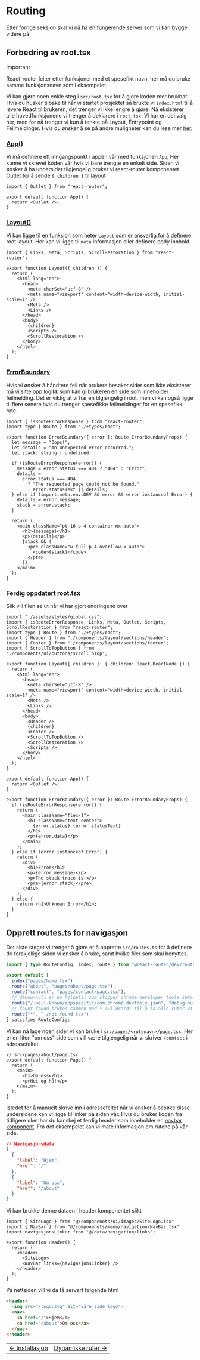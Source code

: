 # Routing

Etter forrige seksjon skal vi nå ha en fungerende server som vi kan bygge videre på.

## Forbedring av root.tsx

> [!IMPORTANT]
> React-router leiter etter funksjoner med et spesefikt navn, her må du bruke samme funksjonsnavn som i eksempelet

Vi kan gjøre noen enkle steg i `src/root.tsx` for å gjøre koden mer brukbar. Hvis du husker tilbake til når vi startet prosjektet så brukte vi `index.html` til å levere React til brukeren, det trenger vi ikke lengre å gjøre. Nå eksisterer alle hovedfunksjonene vi trenger å deklarere i `root.tsx`. Vi har en del valg her, men for nå trenger vi kun å tenkte på Layout, Entrypoint og Feilmeldinger. Hvis du ønsker å se på andre muligheter kan du lese mer [her](https://reactrouter.com/api/framework-conventions/root.tsx).

### [App()](https://reactrouter.com/api/framework-conventions/root.tsx#summary)

Vi må definere ett inngangspunkt i appen vår med funksjonen `App`, Her kunne vi skrevet koden vår hvis vi bare trengte en enkelt side. Siden vi ønsker å ha undersider tilgjengelig bruker vi react-router komponentet [Outlet](https://reactrouter.com/api/components/Outlet) for å sende `{ children }` til layout

```tsx
import { Outlet } from "react-router";

export default function App() {
  return <Outlet />;
}
```

### [Layout()](https://reactrouter.com/api/framework-conventions/root.tsx#layout-export)

Vi kan ligge til en funksjon som heter `Layout` som er ansvarlig for å definere root layout. Her kan vi ligge til `meta` informasjon eller definere body innhold.

```tsx
import { Links, Meta, Scripts, ScrollRestoration } from "react-router";

export function Layout({ children }) {
  return (
    <html lang="en">
      <head>
        <meta charSet="utf-8" />
        <meta name="viewport" content="width=device-width, initial-scale=1" />
        <Meta />
        <Links />
      </head>
      <body>
        {children}
        <Scripts />
        <ScrollRestoration />
      </body>
    </html>
  );
}
```

### [ErrorBoundary](https://reactrouter.com/start/framework/route-module#errorboundary)

Hvis vi ønsker å håndtere feil når brukere besøker sider som ikke eksisterer må vi sitte opp logikk som kan gi brukeren en side som inneholder feilmelding. Det er viktig at vi har en tilgjengelig i root, men vi kan også ligge til flere senere hvis du trenger spesefikke feilmeldinger for en spesefikk rute.

```tsx
import { isRouteErrorResponse } from "react-router";
import type { Route } from "./+types/root";

export function ErrorBoundary({ error }: Route.ErrorBoundaryProps) {
  let message = "Oops!";
  let details = "An unexpected error occurred.";
  let stack: string | undefined;

  if (isRouteErrorResponse(error)) {
    message = error.status === 404 ? "404" : "Error";
    details =
      error.status === 404
        ? "The requested page could not be found."
        : error.statusText || details;
  } else if (import.meta.env.DEV && error && error instanceof Error) {
    details = error.message;
    stack = error.stack;
  }

  return (
    <main className="pt-16 p-4 container mx-auto">
      <h1>{message}</h1>
      <p>{details}</p>
      {stack && (
        <pre className="w-full p-4 overflow-x-auto">
          <code>{stack}</code>
        </pre>
      )}
    </main>
  );
}
```

### Ferdig oppdatert root.tsx

Slik vill filen se ut når vi har gjort endringene over

```tsx
import "./assets/styles/global.css";
import { isRouteErrorResponse, Links, Meta, Outlet, Scripts, ScrollRestoration } from "react-router";
import type { Route } from "./+types/root";
import { Header } from "./components/layout/sections/header";
import { Footer } from "./components/layout/sections/footer";
import { ScrollToTopButton } from "./components/ui/buttons/scrollToTop";

export function Layout({ children }: { children: React.ReactNode }) {
  return (
    <html lang="en">
      <head>
        <meta charSet="utf-8" />
        <meta name="viewport" content="width=device-width, initial-scale=1" />
        <Meta />
        <Links />
      </head>
      <body>
        <Header />
        {children}
        <Footer />
        <ScrollToTopButton />
        <ScrollRestoration />
        <Scripts />
      </body>
    </html>
  );
}

export default function App() {
  return <Outlet />;
}

export function ErrorBoundary({ error }: Route.ErrorBoundaryProps) {
  if (isRouteErrorResponse(error)) {
    return (
      <main className="flex-1">
        <h1 className="text-center">
          {error.status} {error.statusText}
        </h1>
        <p>{error.data}</p>
      </main>
    );
  } else if (error instanceof Error) {
    return (
      <div>
        <h1>Error</h1>
        <p>{error.message}</p>
        <p>The stack trace is:</p>
        <pre>{error.stack}</pre>
      </div>
    );
  } else {
    return <h1>Unknown Error</h1>;
  }
}
```

## Opprett routes.ts for navigasjon
Det siste steget vi trenger å gjøre er å opprette `src/routes.ts` for å definere de forskjellige siden vi ønsker å bruke, samt hvilke filer som skal benyttes.
```ts
import { type RouteConfig, index, route } from "@react-router/dev/routes";

export default [
  index("pages/home.tsx"),
  route("about", "pages/about/page.tsx"),
  route("contact", "pages/contact/page.tsx"),
  // debug-null er en hjlpefil som stopper chrome developer tools info spam i logs
  route("/.well-known/appspecific/com.chrome.devtools.json", "debug-null.tsx"),
  // fount-found brukes sammen med * (wildcard) til å ta alle ruter vi ikke har definert
  route("*", "./not-found.tsx"),
] satisfies RouteConfig;
```
Vi kan nå lage noen sider vi kan bruke i `src/pages/<rutenavn>/page.tsx`. Her er en liten "om oss" side som vill være tilgjengelig når vi skriver `/contact` i adressefeltet.
```tsx
// src/pages/about/page.tsx
export default function Page() {
  return (
    <main>
      <h1>Om oss</h1>
      <p>Hei og hå!</p>
    </main>
  );
}
```
Istedet for å manuelt skrive inn i adressefeltet når vi ønsker å besøke disse undersidene kan vi ligge til linker på siden vår. Hvis du bruker koden fra tidligere uker har du kanskej et ferdig header som inneholder en [navbar komponent](../week_2/1_components.md#iterere-over-data). Fra det eksempelet kan vi mate informasjon om rutene på vår side.

```json
// Navigasjonsdata
[
  {
    "label": "Hjem",
    "href": "/"
  },
  {
    "label": "Om oss",
    "href": "/about"
  }
]
```
Vi kan brukke denne dataen i header komponentet slikt
```tsx
import { SiteLogo } from "@/componenets/ui/images/SiteLogo.tsx"
import { NavBar } from "@/componenets/menu/navigation/NavBar.tsx"
import navigasjonsLinker from "@/data/navigation/links";

export function Header() {
  return (
    <header>
      <SiteLogo>
      <NavBar links={navigasjonsLinker} />
    </header>
  );
}
```
På nettsiden vill vi da få servert følgende html
```html
<header>
  <img src="/logo.svg" alt="våre side logo">
  <nav>
    <a href="/">Hjem</a>
    <a href="/about">Om oss</a>
  </nav>
</header>
```


<table width="100%">
  <tr>
    <td><a href="1_installing.md">← Installasjon</a></td>
    <td align="right"><a href="3_dynamic_route.md">Dynamiske ruter →</a></td>
  </tr>
</table>
